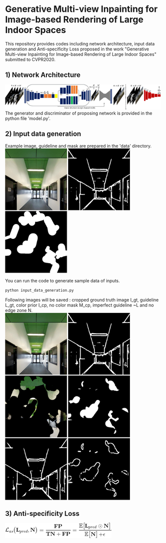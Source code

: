 # Generative Multi-view Inpainting for Image-based Rendering of Large Indoor Spaces

This repository provides codes including network architecture, input data generation and Anti-specificity Loss proposed in the work "Generative Multi-view Inpainting for Image-based Rendering of Large Indoor Spaces" submitted to CVPR2020.

## 1) Network Architecture
<img src="./data/Network_G_D.png"></img>
The generator and discriminator of proposing network is provided in the python file 'model.py'.

## 2) Input data generation
Example image, guideline and mask are prepared in the 'data' directory.<br/>
<img src="./data/sample_image.jpg" width="200px" height="200px"></img>
<img src="./data/sample_guideline.jpg" width="200px" height="200px"></img>
<img src="./data/sample_mask.png" width="200px" height="200px"></img><br/>

You can run the code to generate sample data of inputs.
```bash
python input_data_generation.py
```
Following images will be saved :
cropped ground truth image I_gt, guideline L_gt, color prior I_cp, no color mask M_cp, imperfect guideline ~L and no edge zone N.
<br/>
<img src="./data/result_crop_image_gt.png" width="200px" height="200px"></img>
<img src="./data/result_crop_guideline_gt.png" width="200px" height="200px"></img><br/>
<img src="./data/result_color_prior.png" width="200px" height="200px"></img>
<img src="./data/result_no_color_mask.png" width="200px" height="200px"></img>
<img src="./data/result_imperfect_guideline.png" width="200px" height="200px"></img>
<img src="./data/result_no_edge_zone.png" width="200px" height="200px"></img><br/>


## 3) Anti-specificity Loss
<img src="./data/Anti-specificity loss.gif"></img><br/>

